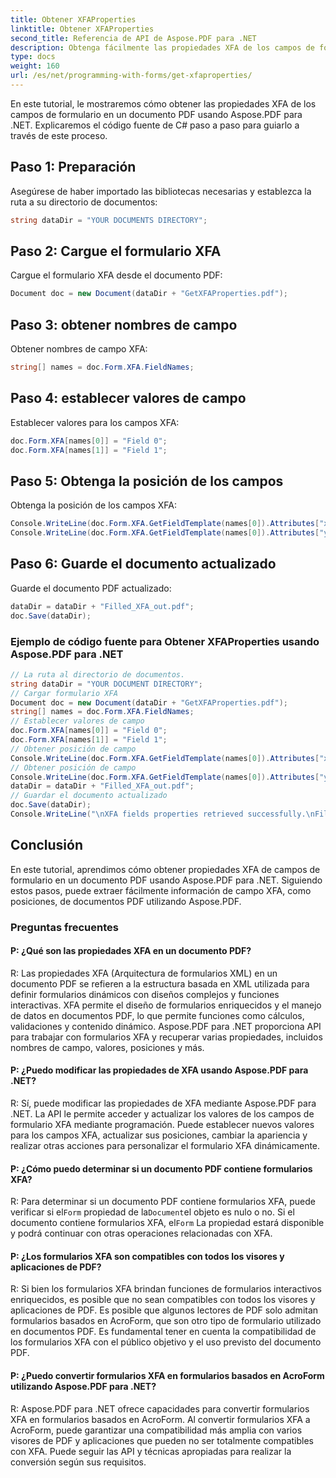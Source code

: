 ```yaml
---
title: Obtener XFAProperties
linktitle: Obtener XFAProperties
second_title: Referencia de API de Aspose.PDF para .NET
description: Obtenga fácilmente las propiedades XFA de los campos de formulario en sus documentos PDF con Aspose.PDF para .NET.
type: docs
weight: 160
url: /es/net/programming-with-forms/get-xfaproperties/
---
```

En este tutorial, le mostraremos cómo obtener las propiedades XFA de los campos de formulario en un documento PDF usando Aspose.PDF para .NET. Explicaremos el código fuente de C# paso a paso para guiarlo a través de este proceso.

## Paso 1: Preparación

Asegúrese de haber importado las bibliotecas necesarias y establezca la ruta a su directorio de documentos:

```csharp
string dataDir = "YOUR DOCUMENTS DIRECTORY";
```

## Paso 2: Cargue el formulario XFA

Cargue el formulario XFA desde el documento PDF:

```csharp
Document doc = new Document(dataDir + "GetXFAProperties.pdf");
```

## Paso 3: obtener nombres de campo

Obtener nombres de campo XFA:

```csharp
string[] names = doc.Form.XFA.FieldNames;
```

## Paso 4: establecer valores de campo

Establecer valores para los campos XFA:

```csharp
doc.Form.XFA[names[0]] = "Field 0";
doc.Form.XFA[names[1]] = "Field 1";
```

## Paso 5: Obtenga la posición de los campos

Obtenga la posición de los campos XFA:

```csharp
Console.WriteLine(doc.Form.XFA.GetFieldTemplate(names[0]).Attributes["x"].Value);
Console.WriteLine(doc.Form.XFA.GetFieldTemplate(names[0]).Attributes["y"].Value);
```

## Paso 6: Guarde el documento actualizado

Guarde el documento PDF actualizado:

```csharp
dataDir = dataDir + "Filled_XFA_out.pdf";
doc.Save(dataDir);
```

### Ejemplo de código fuente para Obtener XFAProperties usando Aspose.PDF para .NET 
```csharp
// La ruta al directorio de documentos.
string dataDir = "YOUR DOCUMENT DIRECTORY";
// Cargar formulario XFA
Document doc = new Document(dataDir + "GetXFAProperties.pdf");
string[] names = doc.Form.XFA.FieldNames;
// Establecer valores de campo
doc.Form.XFA[names[0]] = "Field 0";
doc.Form.XFA[names[1]] = "Field 1";
// Obtener posición de campo
Console.WriteLine(doc.Form.XFA.GetFieldTemplate(names[0]).Attributes["x"].Value);
// Obtener posición de campo
Console.WriteLine(doc.Form.XFA.GetFieldTemplate(names[0]).Attributes["y"].Value);
dataDir = dataDir + "Filled_XFA_out.pdf";
// Guardar el documento actualizado
doc.Save(dataDir);
Console.WriteLine("\nXFA fields properties retrieved successfully.\nFile saved at " + dataDir);
```

## Conclusión

En este tutorial, aprendimos cómo obtener propiedades XFA de campos de formulario en un documento PDF usando Aspose.PDF para .NET. Siguiendo estos pasos, puede extraer fácilmente información de campo XFA, como posiciones, de documentos PDF utilizando Aspose.PDF.

### Preguntas frecuentes

#### P: ¿Qué son las propiedades XFA en un documento PDF?

R: Las propiedades XFA (Arquitectura de formularios XML) en un documento PDF se refieren a la estructura basada en XML utilizada para definir formularios dinámicos con diseños complejos y funciones interactivas. XFA permite el diseño de formularios enriquecidos y el manejo de datos en documentos PDF, lo que permite funciones como cálculos, validaciones y contenido dinámico. Aspose.PDF para .NET proporciona API para trabajar con formularios XFA y recuperar varias propiedades, incluidos nombres de campo, valores, posiciones y más.

#### P: ¿Puedo modificar las propiedades de XFA usando Aspose.PDF para .NET?

R: Sí, puede modificar las propiedades de XFA mediante Aspose.PDF para .NET. La API le permite acceder y actualizar los valores de los campos de formulario XFA mediante programación. Puede establecer nuevos valores para los campos XFA, actualizar sus posiciones, cambiar la apariencia y realizar otras acciones para personalizar el formulario XFA dinámicamente.

#### P: ¿Cómo puedo determinar si un documento PDF contiene formularios XFA?

 R: Para determinar si un documento PDF contiene formularios XFA, puede verificar si el`Form` propiedad de la`Document`el objeto es nulo o no. Si el documento contiene formularios XFA, el`Form` La propiedad estará disponible y podrá continuar con otras operaciones relacionadas con XFA.

#### P: ¿Los formularios XFA son compatibles con todos los visores y aplicaciones de PDF?

R: Si bien los formularios XFA brindan funciones de formularios interactivos enriquecidos, es posible que no sean compatibles con todos los visores y aplicaciones de PDF. Es posible que algunos lectores de PDF solo admitan formularios basados en AcroForm, que son otro tipo de formulario utilizado en documentos PDF. Es fundamental tener en cuenta la compatibilidad de los formularios XFA con el público objetivo y el uso previsto del documento PDF.

#### P: ¿Puedo convertir formularios XFA en formularios basados en AcroForm utilizando Aspose.PDF para .NET?

R: Aspose.PDF para .NET ofrece capacidades para convertir formularios XFA en formularios basados en AcroForm. Al convertir formularios XFA a AcroForm, puede garantizar una compatibilidad más amplia con varios visores de PDF y aplicaciones que pueden no ser totalmente compatibles con XFA. Puede seguir las API y técnicas apropiadas para realizar la conversión según sus requisitos.